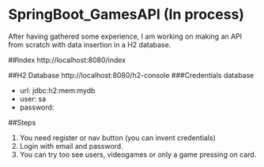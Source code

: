 # SpringBoot_GamesAPI (In process)
After having gathered some experience, I am working on making an API from scratch with data insertion in a H2 database.

##Index
http://localhost:8080/index

##H2 Database
http://localhost:8080/h2-console
###Credentials database
- url: jdbc:h2:mem:mydb
- user: sa
- password:


##Steps
1. You need register or nav button (you can invent credentials)
2. Login with email and password.
3. You can try too see users, videogames or only a game pressing on card.